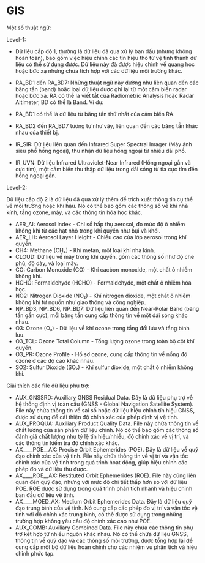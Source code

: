 # GIS

Một số thuật ngữ:

Level-1:
- Dữ liệu cấp độ 1, thường là dữ liệu đã qua xử lý ban đầu (nhưng không hoàn toàn), bao gồm việc hiệu chỉnh các tín hiệu thô từ vệ tinh thành dữ liệu có thể sử dụng được. Dữ liệu này đã được hiệu chỉnh về quang học hoặc bức xạ nhưng chưa tích hợp với các dữ liệu môi trường khác.

- RA_BD1 đến RA_BD7: Những thuật ngữ này dường như liên quan đến các băng tần (band) hoặc loại dữ liệu được ghi lại từ một cảm biến radar hoặc bức xạ. RA có thể là viết tắt của Radiometric Analysis hoặc Radar Altimeter, BD có thể là Band. Ví dụ:

- RA_BD1 có thể là dữ liệu từ băng tần thứ nhất của cảm biến RA.
- RA_BD2 đến RA_BD7 tương tự như vậy, liên quan đến các băng tần khác nhau của thiết bị.
- IR_SIR: Dữ liệu liên quan đến Infrared Super Spectral Imager (Máy ảnh siêu phổ hồng ngoại), thu nhận dữ liệu hồng ngoại từ nhiều dải phổ.
- IR_UVN: Dữ liệu Infrared Ultraviolet-Near Infrared (Hồng ngoại gần và cực tím), một cảm biến thu thập dữ liệu trong dải sóng từ tia cực tím đến hồng ngoại gần.

Level-2:

   Dữ liệu cấp độ 2 là dữ liệu đã qua xử lý thêm để trích xuất thông tin cụ thể về môi trường hoặc khí hậu. Nó có thể bao gồm các thông số về khí nhà kính, tầng ozone, mây, và các thông tin hóa học khác.

- AER_AI: Aerosol Index - Chỉ số hấp thụ aerosol, đo mức độ ô nhiễm không khí từ các hạt nhỏ trong khí quyển như bụi và khói.
- AER_LH: Aerosol Layer Height - Chiều cao của lớp aerosol trong khí quyển.
- CH4: Methane (CH₄) - Khí metan, một loại khí nhà kính.
- CLOUD: Dữ liệu về mây trong khí quyển, gồm các thông số như độ che phủ, độ dày, và loại mây.
- CO: Carbon Monoxide (CO) - Khí cacbon monoxide, một chất ô nhiễm không khí.
- HCHO: Formaldehyde (HCHO) - Formaldehyde, một chất ô nhiễm hóa học.
- NO2: Nitrogen Dioxide (NO₂) - Khí nitrogen dioxide, một chất ô nhiễm không khí từ nguồn như giao thông và công nghiệp.
- NP_BD3, NP_BD6, NP_BD7: Dữ liệu liên quan đến Near-Polar Band (băng tần gần cực), mỗi băng tần cung cấp thông tin về một dải sóng khác nhau.
- O3: Ozone (O₃) - Dữ liệu về khí ozone trong tầng đối lưu và tầng bình lưu.
- O3_TCL: Ozone Total Column - Tổng lượng ozone trong toàn bộ cột khí quyển.
- O3_PR: Ozone Profile - Hồ sơ ozone, cung cấp thông tin về nồng độ ozone ở các độ cao khác nhau.
- SO2: Sulfur Dioxide (SO₂) - Khí sulfur dioxide, một chất ô nhiễm không khí.

Giải thích các file dữ liệu phụ trợ: 
- AUX_GNSSRD: Auxiliary GNSS Residual Data. Đây là dữ liệu phụ trợ về hệ thống định vị toàn cầu (GNSS - Global Navigation Satellite System). File này chứa thông tin về sai số hoặc dữ liệu hiệu chỉnh tín hiệu GNSS, được sử dụng để cải thiện độ chính xác của phép định vị vệ tinh.
- AUX_PROQUA: Auxiliary Product Quality Data. File này chứa thông tin về chất lượng của sản phẩm dữ liệu chính. Nó có thể bao gồm các thông số đánh giá chất lượng như tỷ lệ tín hiệu/nhiễu, độ chính xác về vị trí, và các thông tin kiểm tra độ chính xác khác.
- AX____POE__AX: Precise Orbit Ephemerides (POE). Đây là dữ liệu về quỹ đạo chính xác của vệ tinh. File này chứa thông tin về vị trí và vận tốc chính xác của vệ tinh trong quá trình hoạt động, giúp hiệu chỉnh các phép đo và dữ liệu thu được.
- AX____ROE__AX: Restituted Orbit Ephemerides (ROE). File này cũng liên quan đến quỹ đạo, nhưng với mức độ chi tiết thấp hơn so với dữ liệu POE. ROE được sử dụng trong quá trình phân tích nhanh và hiệu chỉnh ban đầu dữ liệu vệ tinh.
- AX____MOED_AX: Medium Orbit Ephemerides Data. Đây là dữ liệu quỹ đạo trung bình của vệ tinh. Nó cung cấp các phép đo vị trí và vận tốc vệ tinh với độ chính xác trung bình, có thể được sử dụng trong những trường hợp không yêu cầu độ chính xác cao như POE.
- AUX_COMB: Auxiliary Combined Data. File này chứa các thông tin phụ trợ kết hợp từ nhiều nguồn khác nhau. Nó có thể chứa dữ liệu GNSS, thông tin về quỹ đạo và các thông số môi trường, được tổng hợp lại để cung cấp một bộ dữ liệu hoàn chỉnh cho các nhiệm vụ phân tích và hiệu chỉnh phức tạp.
